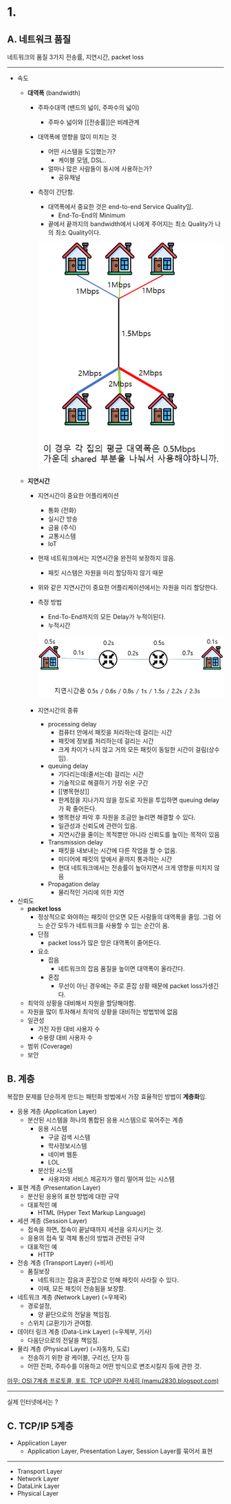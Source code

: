 # 1.

## A. 네트워크 품질

네트워크의 품질 3가지 전송률, 지연시간, packet loss

---

- 속도
	- **대역폭** (bandwidth)
		- 주파수대역 (밴드의 넓이, 주파수의 넓이)
			- 주파수 넓이와 [[전송률]]은 비례관계
		- 대역폭에 영향을 많이 미치는 것
			- 어떤 시스템을 도입했는가?
				- 케이블 모뎀, DSL..
			- 얼마나 많은 사람들이 동시에 사용하는가?
				- 공유채널
		- 측정이 간단함.
			- 대역폭에서 중요한 것은 end-to-end Service Quality임.
				- End-To-End의 Minimum
			- 끝에서 끝까지의 bandwidth에서 나에게 주어지는 최소 Quality가 나의 최소 Quality이다.
			
			![](/bin/Network_image/network_2_1.png)
			
	- **지연시간**
		- 지연시간이 중요한 어플리케이션
			- 통화 (전화)
			- 실시간 방송
			- 금융 (주식)
			- 교통시스템
			- IoT
		- 현재 네트워크에서는 지연시간을 완전히 보장하지 않음.
			- 패킷 시스템은 자원을 미리 할당하지 않기 때문
		- 위와 같은 지연시간이 중요한 어플리케이션에서는 자원을 미리 할당한다.
		- 측정 방법
			- End-To-End까지의 모든 Delay가 누적이된다.
			- 누적시간
			
			![](/bin/Network_image/network_2_2.png)
			
		- 지연시간의 종류
			- processing delay
				- 컴퓨터 안에서 패킷을 처리하는데 걸리는 시간
				- 패킷에 정보를 처리하는데 걸리는 시간
				- 크게 차이가 나지 않고 거의 모든 패킷이 동일한 시간이 걸림(상수임).
			- queuing delay
				- 기다리는데(줄서는데) 걸리는 시간
				- 기술적으로 해결하기 가장 쉬운 구간
				- [[병목현상]]
				- 한계점을 지나가지 않을 정도로 자원을 투입하면 queuing delay가 확 줄어든다.
				- 병목현상 파악 후 자원을 조금만 늘리면 해결할 수 있다.
				- 일관성과 신뢰도에 관련이 있음.
				- 지연시간을 줄이는 목적뿐만 아니라 신뢰도를 높이는 목적이 있음
			- Transmission delay
				- 패킷을 내보내는 시간에 다른 작업을 할 수 없음.
				- 미디어에 패킷의 앞에서 끝까지 통과하는 시간
				- 현대 네트워크에서는 전송률이 높아지면서 크게 영향을 미치지 않음
			- Propagation delay
				- 물리적인 거리에 의한 지연
- 신뢰도
	- **packet loss**
		- 정상적으로 와야하는 패킷이 안오면 모든 사람들의 대역폭을 줄임. 그럼 어느 순간 모두가 네트워크를 사용할 수 있는 순간이 옴.
		- 단점
			- packet loss가 많은 망은 대역폭이 줄어든다.
		- 요소
			- 잡음
				- 네트워크의 잡음 품질을 높이면 대역폭이 올라간다.
			- 혼잡
				- 무선이 아닌 경우에는 주로 혼잡 상황 때문에 packet loss가생긴다. 
	- 최악의 상황을 대비해서 자원을 할당해야함.
	- 자원을 많이 투자해서 최악의 상황을 대비하는 방법밖에 없음
	- 일관성
		- 가진 자원 대비 사용자 수
		- 수용량 대비 사용자 수
	- 범위 (Coverage)
	- 보안

## B. 계층

복잡한 문제를 단순하게 만드는 패턴화 방법에서 가장 효율적인 방법이 **계층화**임.

- 응용 계층 (Application Layer)
	- 분산된 시스템을 하나의 통합된 응용 시스템으로 묶어주는 계층
		- 응용 시스템
			- 구글 검색 시스템
			- 학사정보시스템
			- 네이버 웹툰
			- LOL
		- 분산된 시스템
			- 사용자와 서비스 제공자가 멀리 떨어져 있는 시스템
- 표현 계층 (Presentation Layer)
	- 분산된 응용의 표현 방법에 대한 규약
	- 대표적인 예
		- HTML (Hyper Text Markup Language)
- 세션 계층 (Session Layer)
	- 접속을 하면, 접속이 끝날때까지 세션을 유지시키는 것.
	- 응용의 접속 및 객체 통신의 방법과 관련된 규약
	- 대표적인 예
		- HTTP
- 전송 계층 (Transport Layer) (=비서)
	- 품질보장
		- 네트워크는 잡음과 혼잡으로 인해 패킷이 사라질 수 있다.
		- 이때, 모든 패킷이 전송됨을 보장함.
- 네트워크 계층 (Network Layer) (=우체국)
	- 경로설정,
		- 양 끝단으로의 전달을 책임짐. 
	- 스위치 (교환기)가 관여함.
- 데이터 링크 계층 (Data-Link Layer) (=우체부, 기사)
	- 다음단으로의 전달을 책임짐.
- 물리 계층 (Physical Layer) (=자동차, 도로)
	- 전송하기 위한 광 케이블, 구리선, 단자 등
	- 어떤 전파, 주파수를 이용하고 어떤 방식으로 변조시킬지 등에 관한 것.

[마무: OSI 7계층 프로토콜, 포트, TCP UDP란 자세히 (mamu2830.blogspot.com)](https://mamu2830.blogspot.com/2020/06/osi-7.html)

---

실제 인터넷에서는 ?

## C. TCP/IP 5계층

- Application Layer
	- Application Layer, Presentation Layer, Session Layer를 묶어서 표현

---

- Transport Layer
- Network Layer
- DataLink Layer
- Physical Layer